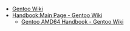 - [Gentoo Wiki](https://wiki.gentoo.org/wiki/Main_Page)
- [Handbook:Main Page - Gentoo Wiki](https://wiki.gentoo.org/wiki/Handbook:Main_Page)
  - [Gentoo AMD64 Handbook - Gentoo Wiki](https://wiki.gentoo.org/wiki/Handbook:AMD64)
